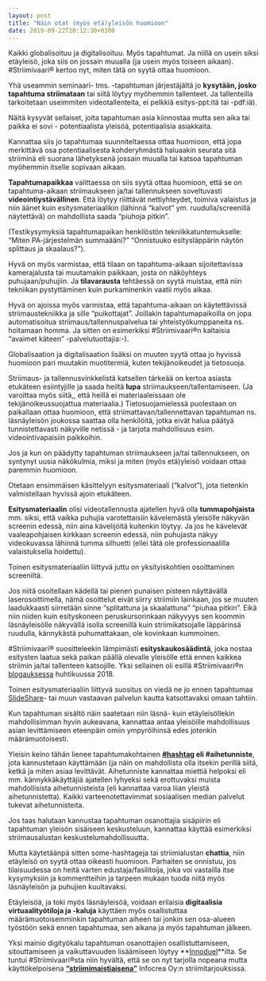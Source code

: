 ```yaml
---
layout: post
title: "Näin otat (myös etä)yleisön huomioon"
date: 2019-09-22T20:12:30+0300
---
```


Kaikki globalisoituu ja digitalisoituu. Myös tapahtumat. Ja niillä on usein siksi etäyleisö, joka siis on jossain muualla (ja usein myös toiseen aikaan). #Striimivaari® kertoo nyt, miten tätä on syytä ottaa huomioon.<!--more-->

Yhä useammin seminaari- tms. -tapahtuman järjestäjältä jo **kysytään, josko tapahtuma striimataan** tai siitä löytyy myöhemmin tallenteet. Ja tallenteilla tarkoitetaan useimmiten videotallenteita, ei pelkkiä esitys-ppt:itä tai -pdf:iä).

Näitä kysyvät sellaiset, joita tapahtuman asia kiinnostaa mutta sen aika tai paikka ei sovi - potentiaalista yleisöä, potentiaalisia asiakkaita.

Kannattaa siis jo tapahtumaa suunniteltaessa ottaa huomioon, että jopa merkittävä osa potentiaalisesta kohderyhmästä haluaakin seurata sitä striiminä eli suorana lähetyksenä jossain muualla tai katsoa tapahtuman myöhemmin itselle sopivaan aikaan.

**Tapahtumapaikkaa** valittaessa on siis syytä ottaa huomioon, että se on tapahtuma-aikaan striimaukseen ja/tai tallennukseen soveltuvasti **videointiystävällinen**. Että löytyy riiittävät nettiyhteydet, toimiva valaistus ja niin äänet kuin esitysmateriaalikin (lähinnä “kalvot” ym. ruudulla/screenillä näytettävä) on mahdollista saada “piuhoja pitkin”.

(Testikysymyksiä tapahtumapaikan henkilöstön tekniikkatuntemukselle: “Miten PA-järjestelmän summaääni?” “Onnistuuko esitysläppärin näytön splittaus ja skaalaus?”).

Hyvä on myös varmistaa, että tilaan on tapahtuma-aikaan sijoitettavissa kamerajalusta tai muutamakin paikkaan, josta on näköyhteys puhujaan/puhujiin. Ja **tilavarausta** tehtäessä on syytä muistaa, että niin tekniikan pystyttäminen kuin purkaminenkin vaatii myös aikaa.

Hyvä on ajoissa myös varmistaa, että tapahtuma-aikaan on käytettävissä striimaustekniikka ja sille “puikottajat”. Joillakin tapahtumapaikoilla on jopa automatisoitua striimaus/tallennuspalvelua tai yhteistyökumppaneita ns. hoitamaan homma. Ja sitten on esimerkiksi #Striimivaari®n kaltaisia “avaimet käteen” -palvelutuottajia:-).

Globalisaation ja digitalisaation lisäksi on muuten syytä ottaa jo hyvissä huomioon pari muutakin muotitermiä, kuten tekijänoikeudet ja tietosuoja. 

Striimaus- ja tallennusvinkkelistä katsellen tärkeää on kertoa asiasta etukäteen esiintyjille ja saada heiltä **lupa** striimaukseen/tallentamiseen. (Ja varoittaa myös siitä,, että heillä ei materiaaleissaan ole tekijänoikeussuojattua materiaalia.) Tietosuojamielessä puolestaan on paikallaan ottaa huomioon, että striimattavan/tallennettavan tapahtuman ns. läsnäyleisön joukossa saattaa olla henkilöitä, jotka eivät halua päätyä tunnistettavasti näkyville netissä - ja tarjota mahdollisuus esim. videointivapaisiin paikkoihin.

Jos ja kun on päädytty tapahtuman striimaukseen ja/tai tallennukseen, on syntynyt uusia näkökulmia, miksi ja miten (myös etä)yleisö voidaan ottaa paremmin huomioon.

Otetaan ensimmäisen käsittelyyn esitysmateriaali (“kalvot”), jota tietenkin valmistellaan hyvissä ajoin etukäteen.

**Esitysmateriaalin** olisi videotallennusta ajatellen hyvä olla **tummapohjaista** mm. siksi, että vaikka puhujia varotettaisiin kävelemästä yleisölle näkyvän screenin edessä, niin aina kävelijöitä kuitenkin löytyy. Ja jos he kävelevät vaaleapohjaisen kirkkaan screenin edessä, niin puhujasta näkyy videokuvassa lähinnä tumma silhuetti (ellei tätä ole professionaalilla valaistuksella hoidettu).

Toinen esitysmateriaaliin liittyvä juttu on yksityiskohtien osoittaminen screeniltä.

Jos niitä osoitellaan kädellä tai pienen punaisen pisteen näyttävällä laserosoittimella, nämä osoittelut eivät siirry striimiin lainkaan, jos se muuten laadukkaasti siirretään sinne “splitattuna ja skaalattuna” “piuhaa pitkin”. Eikä niin niiden kuin esityskoneen peruskursorinkaan näkyvyys sen koommin läsnäyleisölle näkyvällä isolla screenillä kuin striimikatsojalle läppärinsä ruudulla, kännykästä puhumattakaan, ole kovinkaan kummoinen.

#Striimivaari® suositteleekin lämpimästi **esityskaukosäädintä**, joka nostaa esitysten laatua sekä paikan päällä olevalle yleisölle että ennen kaikkea striimin ja/tai tallenteen katsojille. Yksi sellainen oli esillä #Striimivaari®n [blogauksessa](https://www.infocrea.fi/blogi/2018/04/screeniosoittelut-nakymaan/) huhtikuussa 2018.

Toinen esitysmateriaaliin liittyvä suositus on viedä ne jo ennen tapahtumaa [SlideShare](https://www.slideshare.net/)- tai muun vastaavan palvelun kautta katsottavaksi omaan tahtiin.

Kun tapahtuman sisältö näin saatetaan niin läsnä- kuin etäyleisöllekin mahdollisimman hyvin aukeavana, kannattaa antaa yleisöille mahdollisuus asian levittämiseen eteenpäin omiin ympyröihinsä edes jotenkin määrämuotoisesti.

Yleisin keino tähän lienee tapahtumakohtainen **[#hashtag](https://fi.wikipedia.org/wiki/Aihetunniste) eli #aihetunniste**, jota kannustetaan käyttämään (ja näin on mahdollista olla itsekin perillä siitä, ketkä ja miten asiaa levittävät. Aihetunniste kannattaa miettiä helpoksi eli mm. kännykkäkäyttäjiä ajatellen lyhyeksi  sekä erottuvaksi muista mahdollisista aihetunnisteista (eli kannattaa varoa liian yleistä aihetunnistetta). Kaikki varteenotettavimmat sosiaalisen median palvelut tukevat aihetunnisteita.

Jos taas halutaan kannustaa tapahtuman osanottajia sisäpiirin eli tapahtuman yleisön sisäiseen keskusteluun, kannattaa käyttää esimerkiksi striimausalustan keskustelumahdollisuutta.

Mutta käytetäänpä sitten some-hashtageja tai striimialustan **chattia**, niin etäyleisö on syytä ottaa oikeasti huomioon. Parhaiten se onnistuu, jos tilaisuudessa on heitä varten edustaja/fasilitoija, joka voi vastailla itse kysymyksiin ja kommentteihin ja tarpeen mukaan tuoda niitä myös läsnäyleisön ja puhujien kuultavaksi.

Etäyleisöä, ja toki myös läsnäyleisöä, voidaan erilaisia **digitaalisia virtuaalityötiloja ja -kaluja** käyttäen myös osallistuttaa määrämuotoisemminkin tapahtuman aiheen tai jonkin sen osa-alueen työstöön sekä ennen tapahtumaa, sen aikana ja myös tapahtuman jälkeen.

Yksi mainio digityökalu tapahtuman osanottajien osallistuttamiseen, sitouttamiseen ja vaikuttavuuden lisäämiseen löytyy **[Innoduel](https://www.innoduel.com/fi)**ilta. Se tuntui #Striimivaari®sta niin hyvältä, että se on nyt tarjolla nopeana mutta käyttökelpoisena **[“striimimaistiaisena”](https://www.infocrea.fi/blogi/2019/09/striimimaistiainen-tuo-etayleisonkin-mukaan-vaikuttamaan/)** Infocrea Oy:n striimitarjouksissa. 
